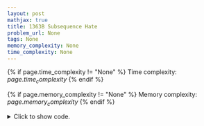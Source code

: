 ```yaml
---
layout: post
mathjax: true
title: 1363B Subsequence Hate
problem_url: None
tags: None
memory_complexity: None
time_complexity: None
---
```




{% if page.time_complexity != "None" %}
Time complexity: ${{ page.time_complexity }}$
{% endif %}

{% if page.memory_complexity != "None" %}
Memory complexity: ${{ page.memory_complexity }}$
{% endif %}

<details>
<summary>
<p style="display:inline">Click to show code.</p>
</summary>
```cpp
{% raw %}
using namespace std;
using vi = vector<int>;
int solve(string s)
{
    int n = s.size();
    vi acc(n, 0);
    for (int i = 0; i < n; ++i)
    {
        acc[i] = (s[i] == '1');
        if (i != 0)
            acc[i] += acc[i - 1];
    }
    auto ones = [=](int l, int r) -> int {
        int ans = acc[r];
        if (l != 0)
            ans -= acc[l - 1];
        return ans;
    };
    auto zeros = [=](int l, int r) -> int {
        int ans = (r - l + 1) - ones(l, r);
        return ans;
    };
    int ans = INT_MAX;
    ans = min(ans, acc[n - 1]);
    ans = min(ans, n - acc[n - 1]);
    for (int i = 0; i < n - 1; ++i)
    {
        ans = min(ans, ones(0, i) + zeros(i + 1, n - 1));
        ans = min(ans, zeros(0, i) + ones(i + 1, n - 1));
    }
    return ans;
}
int main(void)
{
    int t;
    string s;
    cin >> t;
    while (t--)
    {
        cin >> s;
        cout << solve(s) << endl;
    }
    return 0;
}

{% endraw %}
```
</details>

